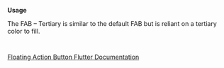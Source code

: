 **Usage**  

The FAB – Tertiary is similar to the default FAB but is reliant on a tertiary color to fill.

` `

[Floating Action Button Flutter Documentation](https://api.flutter.dev/flutter/material/FloatingActionButton-class.html)

` `